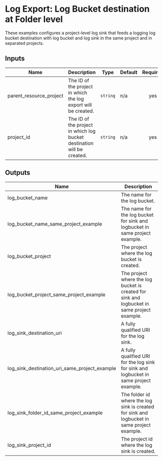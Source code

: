 # Log Export: Log Bucket destination at Folder level

These examples configures a project-level log sink that feeds a logging log bucket destination with log bucket and log sink in the same project and in separated projects.

<!-- BEGINNING OF PRE-COMMIT-TERRAFORM DOCS HOOK -->
## Inputs

| Name | Description | Type | Default | Required |
|------|-------------|------|---------|:--------:|
| parent\_resource\_project | The ID of the project in which the log export will be created. | `string` | n/a | yes |
| project\_id | The ID of the project in which log bucket destination will be created. | `string` | n/a | yes |

## Outputs

| Name | Description |
|------|-------------|
| log\_bucket\_name | The name for the log bucket. |
| log\_bucket\_name\_same\_project\_example | The name for the log bucket for sink and logbucket in same project example. |
| log\_bucket\_project | The project where the log bucket is created. |
| log\_bucket\_project\_same\_project\_example | The project where the log bucket is created for sink and logbucket in same project example. |
| log\_sink\_destination\_uri | A fully qualified URI for the log sink. |
| log\_sink\_destination\_uri\_same\_project\_example | A fully qualified URI for the log sink for sink and logbucket in same project example. |
| log\_sink\_folder\_id\_same\_project\_example | The folder id where the log sink is created for sink and logbucket in same project example. |
| log\_sink\_project\_id | The project id where the log sink is created. |

<!-- END OF PRE-COMMIT-TERRAFORM DOCS HOOK -->
